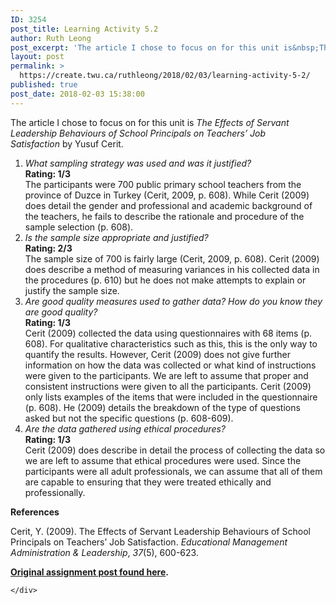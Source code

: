 ```yaml
---
ID: 3254
post_title: Learning Activity 5.2
author: Ruth Leong
post_excerpt: 'The article I chose to focus on for this unit is&nbsp;The Effects of Servant Leadership Behaviours of School Principals on Teachers&rsquo; Job Satisfaction&nbsp;by Yusuf Cerit. What sampling strategy was used and was it justified? Rating: 1/3 The participants were 700 public primary school teachers from the province of Duzce in Turkey (Cerit, 2009, p. 608). [&hellip;]'
layout: post
permalink: >
  https://create.twu.ca/ruthleong/2018/02/03/learning-activity-5-2/
published: true
post_date: 2018-02-03 15:38:00
---
```

<p>The article I chose to focus on for this unit is<em> The Effects of Servant Leadership Behaviours of School Principals on Teachers’ Job Satisfaction</em> by Yusuf Cerit.</p>
<ol>
<li><em>What sampling strategy was used and was it justified?</em><br />
<strong>Rating: 1/3<br />
</strong>The participants were 700 public primary school teachers from the province of Duzce in Turkey (Cerit, 2009, p. 608). While Cerit (2009) does detail the gender and professional and academic background of the teachers, he fails to describe the rationale and procedure of the sample selection (p. 608).</li>
<li><em>Is the sample size appropriate and justified?</em><br />
<strong>Rating: 2/3<br />
</strong>The sample size of 700 is fairly large (Cerit, 2009, p. 608). Cerit (2009) does describe a method of measuring variances in his collected data in the procedures (p. 610) but he does not make attempts to explain or justify the sample size.</li>
<li><em>Are good quality measures used to gather data? How do you know they are good quality?</em><br />
<strong>Rating: 1/3<br />
</strong>Cerit (2009) collected the data using questionnaires with 68 items (p. 608). For qualitative characteristics such as this, this is the only way to quantify the results. However, Cerit (2009) does not give further information on how the data was collected or what kind of instructions were given to the participants. We are left to assume that proper and consistent instructions were given to all the participants. Cerit (2009) only lists examples of the items that were included in the questionnaire (p. 608). He (2009) details the breakdown of the type of questions asked but not the specific questions (p. 608-609).</li>
<li><em>Are the data gathered using ethical procedures?</em><br />
<strong>Rating: 1/3<br />
</strong>Cerit (2009) does describe in detail the process of collecting the data so we are left to assume that ethical procedures were used. Since the participants were all adult professionals, we can assume that all of them are capable to ensuring that they were treated ethically and professionally.</li>
</ol>
<p><strong>References</strong></p>
<p>Cerit, Y. (2009). The Effects of Servant Leadership Behaviours of School Principals on Teachers’ Job Satisfaction. <i>Educational Management Administration &amp; Leadership</i>, <i>37</i>(5), 600-623.</p>
<p><strong><a href="https://create.twu.ca/ldrs591-sp18/unit-5-learning-activities/">Original assignment post found here</a>. </strong></p>
<div id="themify_builder_content-429" data-postid="429" class="themify_builder_content themify_builder_content-429 themify_builder">

    </div>
<!-- /themify_builder_content -->